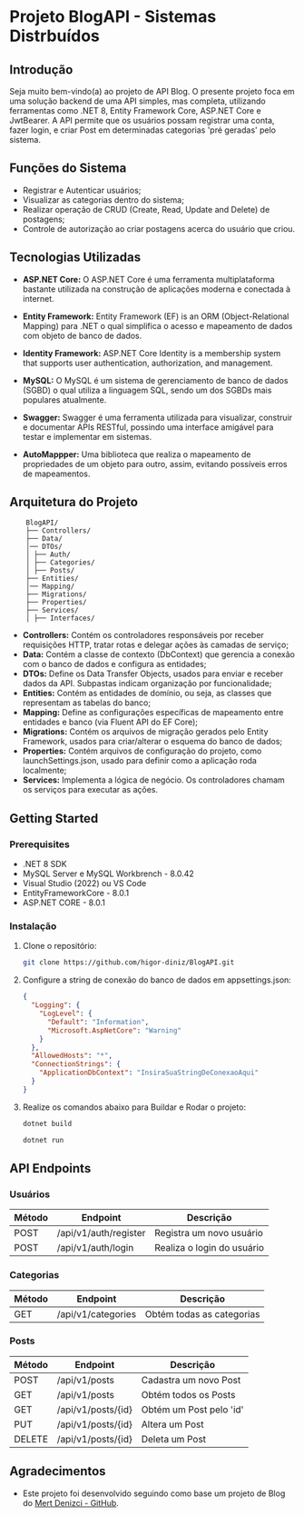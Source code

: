 ﻿# Projeto BlogAPI - Sistemas Distrbuídos

## Introdução

Seja muito bem-vindo(a) ao projeto de API Blog. O presente projeto foca em uma solução backend de uma API simples, mas completa, utilizando ferramentas como .NET 8, Entity Framework Core, ASP.NET Core e JwtBearer.
A API permite que os usuários possam registrar uma conta, fazer login, e criar Post em determinadas categorias 'pré geradas' pelo sistema.

## Funções do Sistema

- Registrar e Autenticar usuários;
- Visualizar as categorias dentro do sistema;
- Realizar operação de CRUD (Create, Read, Update and Delete) de postagens;
- Controle de autorização ao criar postagens acerca do usuário que criou.

## Tecnologias Utilizadas

- **ASP.NET Core:** O ASP.NET Core é uma ferramenta multiplataforma bastante utilizada na construção de aplicações moderna e conectada à internet.

- **Entity Framework:** Entity Framework (EF) is an ORM (Object-Relational Mapping) para .NET o qual simplifica o acesso e mapeamento de dados com objeto de banco de dados.

- **Identity Framework:** ASP.NET Core Identity is a membership system that supports user authentication, authorization, and management.

- **MySQL:** O MySQL é um sistema de gerenciamento de banco de dados (SGBD) o qual utiliza a linguagem SQL, sendo um dos SGBDs mais populares atualmente.

- **Swagger:** Swagger é uma ferramenta utilizada para visualizar, construir e documentar APIs RESTful, possindo uma interface amigável para testar e implementar em sistemas.

- **AutoMappper:** Uma biblioteca que realiza o mapeamento de propriedades de um objeto para outro, assim, evitando possíveis erros de mapeamentos.

## Arquitetura do Projeto

```maths
    BlogAPI/
    ├── Controllers/
    ├── Data/
    │── DTOs/
    │ ├── Auth/
    │ ├── Categories/
    │ ├── Posts/
    ├── Entities/
    │── Mapping/
    ├── Migrations/
    ├── Properties/
    ├── Services/
    │ ├── Interfaces/
```

- **Controllers:** Contém os controladores responsáveis por receber requisições HTTP, tratar rotas e delegar ações às camadas de serviço;
- **Data:** Contém a classe de contexto (DbContext) que gerencia a conexão com o banco de dados e configura as entidades;
- **DTOs:** Define os Data Transfer Objects, usados para enviar e receber dados da API. Subpastas indicam organização por funcionalidade;
- **Entities:** Contém as entidades de domínio, ou seja, as classes que representam as tabelas do banco;
- **Mapping:** Define as configurações específicas de mapeamento entre entidades e banco (via Fluent API do EF Core);
- **Migrations:** Contém os arquivos de migração gerados pelo Entity Framework, usados para criar/alterar o esquema do banco de dados;
- **Properties:** Contém arquivos de configuração do projeto, como launchSettings.json, usado para definir como a aplicação roda localmente;
- **Services:** Implementa a lógica de negócio. Os controladores chamam os serviços para executar as ações.

## Getting Started

### Prerequisites

- .NET 8 SDK
- MySQL Server e MySQL Workbrench - 8.0.42
- Visual Studio (2022) ou VS Code
- EntityFrameworkCore - 8.0.1
- ASP.NET CORE - 8.0.1

### Instalação

1. Clone o repositório:

   ```bash
   git clone https://github.com/higor-diniz/BlogAPI.git
   ```

2. Configure a string de conexão do banco de dados em appsettings.json:

   ```json
   {
     "Logging": {
       "LogLevel": {
         "Default": "Information",
         "Microsoft.AspNetCore": "Warning"
       }
     },
     "AllowedHosts": "*",
     "ConnectionStrings": {
       "ApplicationDbContext": "InsiraSuaStringDeConexaoAqui"
     }
   }
   ```

3. Realize os comandos abaixo para Buildar e Rodar o projeto:

   ```bash
   dotnet build
   ```

   ```bash
   dotnet run
   ```

## API Endpoints

### Usuários

<table>
<thead>
<tr>
<th>Método</th>
<th>Endpoint</th>
<th>Descrição</th>
</tr>
</thead>
<tbody>
<tr>
<td>POST</td>
<td>/api/v1/auth/register</td>
<td>Registra um novo usuário</td>
</tr>
<tr>
<td>POST</td>
<td>/api/v1/auth/login</td>
<td>Realiza o login do usuário</td>
</tr>
</tbody>
</table>

### Categorias

<table>
<thead>
<tr>
<th>Método</th>
<th>Endpoint</th>
<th>Descrição</th>
</tr>
</thead>
<tbody>
<tr>
<td>GET</td>
<td>/api/v1/categories</td>
<td>Obtém todas as categorias</td>
</tr>
</tbody>
</table>

### Posts

<table>
<thead>
<tr>
<th>Método</th>
<th>Endpoint</th>
<th>Descrição</th>
</tr>
</thead>
<tbody>
<tr>
<td>POST</td>
<td>/api/v1/posts</td>
<td>Cadastra um novo Post</td>
</tr>
<tr>
<td>GET</td>
<td>/api/v1/posts</td>
<td>Obtém todos os Posts</td>
</tr>
<tr>
<td>GET</td>
<td>/api/v1/posts/{id}</td>
<td>Obtém um Post pelo 'id'</td>
</tr>
<tr>
<td>PUT</td>
<td>/api/v1/posts/{id}</td>
<td>Altera um Post</td>
</tr>
<tr>
<td>DELETE</td>
<td>/api/v1/posts/{id}</td>
<td>Deleta um Post</td>
</tr>
</tbody>
</table>

## Agradecimentos

- Este projeto foi desenvolvido seguindo como base um projeto de Blog do <a href="https://github.com/denizciMert/BlogAPI" rel="nofollow">Mert Denizci - GitHub</a>.